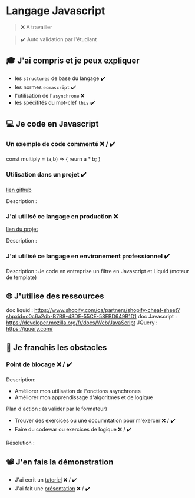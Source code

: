 # Langage Javascript

> ❌ A travailler

> ✔️ Auto validation par l'étudiant

## 🎓 J'ai compris et je peux expliquer

- les `structures` de base du langage ✔️
- les normes `ecmascript` ✔️
- l'utilisation de l'`asynchrone` ❌
- les spécifités du mot-clef `this` ✔️

## 💻 Je code en Javascript

### Un exemple de code commenté ❌ / ✔️

const multiply = (a,b) => {
  reurn a * b;
}

### Utilisation dans un projet ✔️

[lien github](...)

Description :

### J'ai utilisé ce langage en production ❌

[lien du projet](...)

Description :

### J'ai utilisé ce langage en environement professionnel ✔️

Description :
Je code en entreprise un filtre en Javascript et Liquid (moteur de template)

## 🌐 J'utilise des ressources
doc liquid : https://www.shopify.com/ca/partners/shopify-cheat-sheet?shpxid=c0c6a2db-B7B8-43DE-55CE-58EBD649B1D1
doc Javascript : https://developer.mozilla.org/fr/docs/Web/JavaScript
JQuery : https://jquery.com/ 


## 🚧 Je franchis les obstacles

### Point de blocage ❌ / ✔️

Description:
- Améliorer mon utilisation de Fonctions asynchrones
- Améliorer mon apprendissage d'algoritmes et de logique

Plan d'action : (à valider par le formateur)

- Trouver des exercices ou une documntation pour m'exercer ❌ / ✔️
- Faire du codewar ou exercices de logique ❌ / ✔️


Résolution :

## 📽️ J'en fais la démonstration

- J'ai ecrit un [tutoriel](...) ❌ / ✔️
- J'ai fait une [présentation](...) ❌ / ✔️

